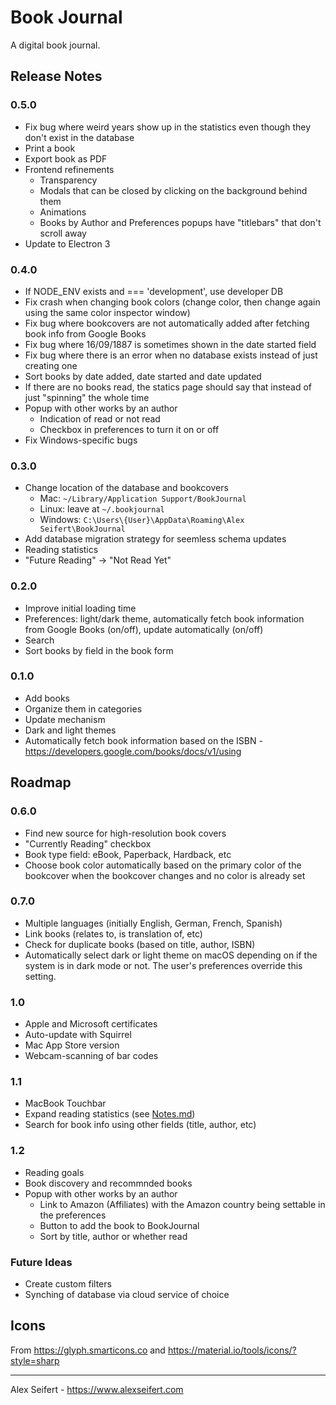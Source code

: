 # Book Journal

A digital book journal.

## Release Notes

### 0.5.0
- Fix bug where weird years show up in the statistics even though they don't exist in the database
- Print a book
- Export book as PDF
- Frontend refinements
    - Transparency
    - Modals that can be closed by clicking on the background behind them
    - Animations
    - Books by Author and Preferences popups have "titlebars" that don't scroll away
- Update to Electron 3

### 0.4.0
- If NODE_ENV exists and === 'development', use developer DB
- Fix crash when changing book colors (change color, then change again using the same color inspector window)
- Fix bug where bookcovers are not automatically added after fetching book info from Google Books
- Fix bug where 16/09/1887 is sometimes shown in the date started field
- Fix bug where there is an error when no database exists instead of just creating one
- Sort books by date added, date started and date updated
- If there are no books read, the statics page should say that instead of just "spinning" the whole time
- Popup with other works by an author
  - Indication of read or not read
  - Checkbox in preferences to turn it on or off
- Fix Windows-specific bugs

### 0.3.0
- Change location of the database and bookcovers
  - Mac: `~/Library/Application Support/BookJournal`
  - Linux: leave at `~/.bookjournal`
  - Windows: `C:\Users\{User}\AppData\Roaming\Alex Seifert\BookJournal`
- Add database migration strategy for seemless schema updates
- Reading statistics
- "Future Reading" -> "Not Read Yet"

### 0.2.0
- Improve initial loading time
- Preferences: light/dark theme, automatically fetch book information from Google Books (on/off), update automatically (on/off)
- Search
- Sort books by field in the book form

### 0.1.0
- Add books
- Organize them in categories
- Update mechanism
- Dark and light themes
- Automatically fetch book information based on the ISBN - https://developers.google.com/books/docs/v1/using


## Roadmap

### 0.6.0
- Find new source for high-resolution book covers
- "Currently Reading" checkbox
- Book type field: eBook, Paperback, Hardback, etc
- Choose book color automatically based on the primary color of the bookcover when the bookcover changes and no color is already set

### 0.7.0
- Multiple languages (initially English, German, French, Spanish)
- Link books (relates to, is translation of, etc)
- Check for duplicate books (based on title, author, ISBN)
- Automatically select dark or light theme on macOS depending on if the system is in dark mode or not. The user's preferences override this setting.

### 1.0
- Apple and Microsoft certificates
- Auto-update with Squirrel
- Mac App Store version
- Webcam-scanning of bar codes

### 1.1
- MacBook Touchbar
- Expand reading statistics (see [Notes.md](Notes.md))
- Search for book info using other fields (title, author, etc)

### 1.2
- Reading goals
- Book discovery and recommnded books
- Popup with other works by an author
  - Link to Amazon (Affiliates) with the Amazon country being settable in the preferences
  - Button to add the book to BookJournal
  - Sort by title, author or whether read

### Future Ideas
- Create custom filters
- Synching of database via cloud service of choice

## Icons

From https://glyph.smarticons.co and https://material.io/tools/icons/?style=sharp

---

Alex Seifert - https://www.alexseifert.com
